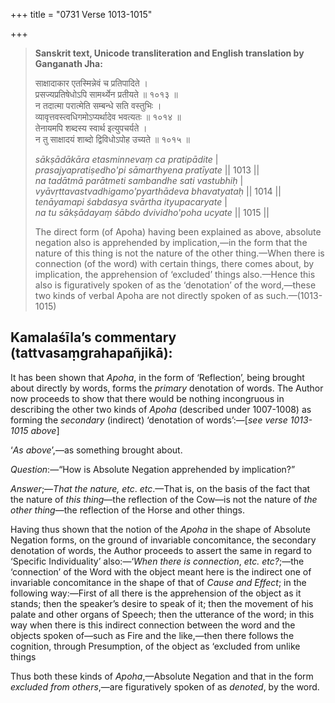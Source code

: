 +++
title = "0731 Verse 1013-1015"

+++
> **Sanskrit text, Unicode transliteration and English translation by Ganganath Jha:** 
>
> साक्षादाकार एतस्मिन्नेवं च प्रतिपादिते ।  
> प्रसज्यप्रतिषेधोऽपि सामर्थ्येन प्रतीयते ॥ १०१३ ॥  
> न तदात्मा परात्मेति सम्बन्धे सति वस्तुभिः ।  
> व्यावृत्तवस्त्वधिगमोऽप्यर्थादेव भवत्यतः ॥ १०१४ ॥  
> तेनायमपि शब्दस्य स्वार्थ इत्युपचर्यते ।  
> न तु साक्षादयं शाब्दो द्विविधोऽपोह उच्यते ॥ १०१५ ॥ 
>
> *sākṣādākāra etasminnevaṃ ca pratipādite* \|  
> *prasajyapratiṣedho'pi sāmarthyena pratīyate* \|\| 1013 \|\|  
> *na tadātmā parātmeti sambandhe sati vastubhiḥ* \|  
> *vyāvṛttavastvadhigamo'pyarthādeva bhavatyataḥ* \|\| 1014 \|\|  
> *tenāyamapi śabdasya svārtha ityupacaryate* \|  
> *na tu sākṣādayaṃ śābdo dvividho'poha ucyate* \|\| 1015 \|\| 
>
> The direct form (of Apoha) having been explained as above, absolute negation also is apprehended by implication,—in the form that the nature of this thing is not the nature of the other thing.—When there is connection (of the word) with certain things, there comes about, by implication, the apprehension of ‘excluded’ things also.—Hence this also is figuratively spoken of as the ‘denotation’ of the word,—these two kinds of verbal Apoha are not directly spoken of as such.—(1013-1015)



## Kamalaśīla’s commentary (tattvasaṃgrahapañjikā):

It has been shown that *Apoha*, in the form of ‘Reflection’, being brought about directly by words, forms the *primary* denotation of words. The Author now proceeds to show that there would be nothing incongruous in describing the other two kinds of *Apoha* (described under 1007-1008) as forming the *secondary* (indirect) ‘denotation of words’:—[*see verse 1013-1015 above*]

‘*As above*’,—as something brought about.

*Question*:—“How is Absolute Negation apprehended by implication?”

*Answer*;—*That the nature, etc*. *etc*.—That is, on the basis of the fact that the nature of *this thing*—the reflection of the Cow—is not the nature of *the other thing*—the reflection of the Horse and other things.

Having thus shown that the notion of the *Apoha* in the shape of Absolute Negation forms, on the ground of invariable concomitance, the secondary denotation of words, the Author proceeds to assert the same in regard to ‘Specific Individuality’ also:—‘*When there is connection*, *etc. etc?*;—the ‘connection’ of the Word with the object meant here is the indirect one of invariable concomitance in the shape of that of *Cause and Effect*; in the following way:—First of all there is the apprehension of the object as it stands; then the speaker’s desire to speak of it; then the movement of his palate and other organs of Speech; then the utterance of the word; in this way when there is this indirect connection between the word and the objects spoken of—such as Fire and the like,—then there follows the cognition, through Presumption, of the object as ‘excluded from unlike things

Thus both these kinds of *Apoha*,—Absolute Negation and that in the form *excluded* *from others*,—are figuratively spoken of as *denoted*, by the word.


